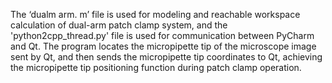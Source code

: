 The ‘dualm arm. m’ file is used for modeling and reachable workspace calculation of dual-arm patch clamp system, and the 'python2cpp_thread.py' file is used for communication between PyCharm and Qt. The program locates the micropipette tip of the microscope image sent by Qt, and then sends the micropipette tip coordinates to Qt, achieving the micropipette tip positioning function during patch clamp operation.
